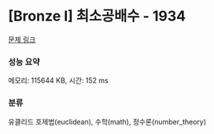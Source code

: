 # [Bronze I] 최소공배수 - 1934 

[문제 링크](https://www.acmicpc.net/problem/1934) 

### 성능 요약

메모리: 115644 KB, 시간: 152 ms

### 분류

유클리드 호제법(euclidean), 수학(math), 정수론(number_theory)

